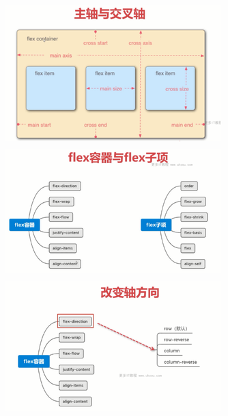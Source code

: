 ![](image/note/1646883848240.png)

![](image/note/1646883873493.png)

![](image/note/1646883886615.png)

